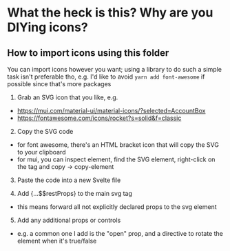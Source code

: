 # What the heck is this? Why are you DIYing icons?

## How to import icons using this folder

You can import icons however you want; using a library to do such a simple task isn't preferable tho,
e.g. I'd like to avoid `yarn add font-awesome` if possible since that's more packages

1. Grab an SVG icon that you like, e.g.

- https://mui.com/material-ui/material-icons/?selected=AccountBox
- https://fontawesome.com/icons/rocket?s=solid&f=classic

2. Copy the SVG code

- for font awesome, there's an HTML bracket icon that will copy the SVG to your clipboard
- for mui, you can inspect element, find the SVG element, right-click on the tag and copy -> copy-element

3. Paste the code into a new Svelte file

4. Add {...$$restProps} to the main svg tag

- this means forward all not explicitly declared props to the svg element

5. Add any additional props or controls

- e.g. a common one I add is the "open" prop, and a directive to rotate the element when it's true/false
